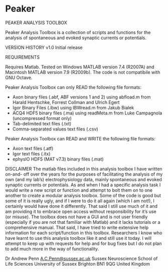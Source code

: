 # Peaker

PEAKER ANALYSIS TOOLBOX

Peaker Analysis Toolbox is a collection of scripts and functions for 
the analysis of spontaneous and evoked synaptic currents or potentials.


VERSION HISTORY
v1.0	Initial release


REQUIREMENTS

Requires Matlab. Tested on Windows MATLAB version 7.4 (R2007A) and 
Macintosh MATLAB version 7.9 (R2009b). The code is not compatibile with 
GNU Octave. 

Peaker Analysis Toolbox can only READ the following file formats:
- Axon binary files (.abf, ABF versions 1 and 2) using abfload.m from 
  Harald Hentschke, Forrest Collman and Ulrich Egert
- Igor Binary Files (.ibw) using IBWread.m from Jakub Bialek
- ACQ4 HDF5 binary files (.ma) using readMeta.m from Luke Campagnola
  (uncompressed format only)
- Tab-delimited text files (.txt)
- Comma-separated values text files (.csv)

Peaker Analysis Toolbox can READ and WRITE the following file formats:
- Axon text files (.atf)
- Igor text files (.itx) 
- ephysIO HDF5 (MAT v7.3) binary files (.mat) 


DISCLAIMER
The matlab files included in this analysis toolbox I have written on-and-
off over the years for the purposes of facilitating the analysis of my own 
(and my lab’s) electrophysiology data, mainly spontaneous and evoked synaptic 
currents or potentials. As and when I had a specific analysis task I would 
write a new script or function and attempt to bolt them on to one another 
to create a modular analysis toolbox. Some of the code is good but some of 
it is really ugly, and if I were to do it all again (which I am not!), I 
certainly would have done it differently. That said I still use much of it 
and am providing it to embrace open access without responsibility for it’s 
use (or misuse). The toolbox does not have a GUI and is not user friendly 
(especially if you are not that familiar with Matlab) and it lacks tutorials 
or a comprehensive manual. That said, I have tried to write extensive help 
information for each script/function in this toolbox. Researchers I know 
who have learnt to use this analysis toolbox like it and still use it today. 
I will attempt to keep up with requests for help and for bug fixes but I do 
not plan to add much more in the way of functionality.


Dr Andrew Penn 
A.C.Penn@sussex.ac.uk
Sussex Neuroscience
School of Life Sciences
University of Sussex
Brighton BN1 9QG
United Kingdom
